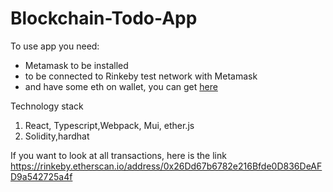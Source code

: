 # Blockchain-Todo-App

To use app you need:
- Metamask to be installed
- to be connected to Rinkeby test network with Metamask
- and have some eth on wallet, you can get [here](https://faucets.chain.link/rinkeby)

Technology stack
  1.  React, Typescript,Webpack, Mui, ether.js
  2.  Solidity,hardhat

If you want to look at all transactions, here is the link <br/>
https://rinkeby.etherscan.io/address/0x26Dd67b6782e216Bfde0D836DeAFD9a542725a4f
